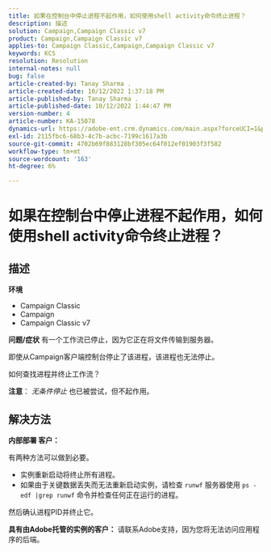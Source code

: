 ```yaml
---
title: 如果在控制台中停止进程不起作用，如何使用shell activity命令终止进程？
description: 描述
solution: Campaign,Campaign Classic v7
product: Campaign,Campaign Classic v7
applies-to: Campaign Classic,Campaign,Campaign Classic v7
keywords: KCS
resolution: Resolution
internal-notes: null
bug: false
article-created-by: Tanay Sharma .
article-created-date: 10/12/2022 1:37:18 PM
article-published-by: Tanay Sharma .
article-published-date: 10/12/2022 1:44:47 PM
version-number: 4
article-number: KA-15078
dynamics-url: https://adobe-ent.crm.dynamics.com/main.aspx?forceUCI=1&pagetype=entityrecord&etn=knowledgearticle&id=873dc8f7-324a-ed11-bba2-0022480868ff
exl-id: 2115fbc6-68b3-4c7b-acbc-7199c1617a3b
source-git-commit: 4702b69f883128bf305ec64f012ef01903f3f582
workflow-type: tm+mt
source-wordcount: '163'
ht-degree: 6%

---
```


# 如果在控制台中停止进程不起作用，如何使用shell activity命令终止进程？

## 描述

<b>环境</b>
- Campaign Classic
- Campaign
- Campaign Classic v7



<b>问题/症状</b>
有一个工作流已停止，因为它正在将文件传输到服务器。

即使从Campaign客户端控制台停止了该进程，该进程也无法停止。

如何查找进程并终止工作流？

<b>注意</b>： *无条件停止* 也已被尝试，但不起作用。


## 解决方法


<b>内部部署</b><b> 客户：</b>

有两种方法可以做到必要。

- 实例重新启动将终止所有进程。
- 如果由于关键数据丢失而无法重新启动实例，请检查 `runwf` 服务器使用 `ps -edf |grep runwf` 命令并检查任何正在运行的进程。


然后确认进程PID并终止它。

<b>具有由Adobe托管的实例的客户：</b> 请联系Adobe支持，因为您将无法访问应用程序的后端。
